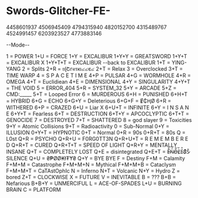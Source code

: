 # Swords-Glitcher-FE-


4458601937 4506945409 4794315940 4820152700 4315489767 4524991457 6203923527 4773883146

--Mode--

1 = POWER
1+U = FORCE
1+Y = EXCALIBUR
1+Y+Y = GREATSWORD
1+Y+T = EXCALIBUR X
1+Y+T+T = EXCALIBUR  --back to EXCALIBUR
1+T = YING-YANG
2 = Splits
2+R = ยɭՇгครкเ๔๔є๔
2+T = Relax
3 = Overclocked
3+T = TIME WARP
4 = S P A C E T I M E
4+P = PULSAR
4+G = WORMHOLE
4+R = OMEGA
4+T = Euclidiean
4+E = DIMENSIONAL
4+Y = SINGULARITY
4+Y+T = THE VOID
5 = ERROR_404
5+R = SYSTEM_32
5+Y = ARCADE
5+Z = CMD:_____
5+T = Looped Error
6 = MURDEROUS
6+H = PUNISHED
6+H+T = HYBRID
6+G = ECHO
6+G+Y = Deleterious
6+G+F = Ɇ₵ⱧØ
6+R = WITHERED
6+P = CRAZED
6+U = Liar X
6+U+T = INFINITE
6+Y = I N S A N E
6+Y+T = Fearless
6+T = DESTRUCTION
6+T+Y = APCOCLYPTIC
6+T+T = GENOCIDE
7 = DESTROYED
7+T = SHATTERED
8 = god slayer
9 = Toxicities
9+Y = Atomic Collisions
9+T = Radioactivity
0 = Sub-Normal
0+Y = ILLUSION
0+Y+T = HYPNOTIC
0+T = Normal
0+R = 90s
0+R+T = 80s
Q = L0st
Q+R = PSYCHO
Q+R+U = F0RG0TT3N
Q+R+U+T = R E M E M B E R E D
Q+R+T = CURED
Q+R+T+T = SPEED OF LIGHT
Q+R+Y = MENTALLY INSANE
Q+T = COMPLETELY LOST
Q+E = disintegrated
Q+E+T = E̶͂̐N̷̈́̅Ď̶͂L̸͗̅E̴͗̂S̷͛͒S̷̎ SILENCE
Q+U = ₴₱ØØ₭ł₮Ɏ₴
Q+Y = BYE BYE
F = Destiny
F+M = Calamity
F+M+M = Catastrophe
F+M+M+N = Mythical
F+M+M+B = Cataclysm
F+M+M+T = CaTAstOphIc
N = Inferno
N+T = Volcanic
N+Y = Hydro
Z = bored
Z+T = CLOCKWISE
X = FUTURE
V = INEVITABLE
B = ???
B+B = Nefarious
B+B+Y = UNMERCIFUL
L = ACE-OF-SPADES
L+U = BURNING BRAIN
C = PLATFORM
